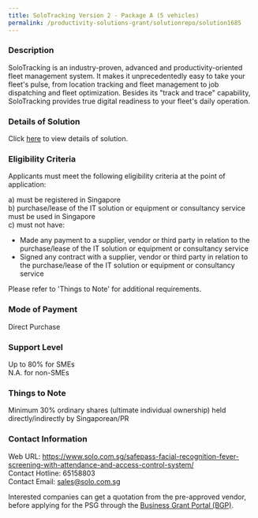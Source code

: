 ```yaml
---
title: SoloTracking Version 2 - Package A (5 vehicles)
permalink: /productivity-solutions-grant/solutionrepo/solution1685
---
```


### Description

SoloTracking is an industry-proven, advanced and productivity-oriented fleet management system. It makes it unprecedentedly easy to take your fleet's pulse, from location tracking and fleet management to job dispatching and fleet optimization. Besides its "track and trace" capability, SoloTracking provides true digital readiness to your fleet's daily operation.

### Details of Solution

Click <a href='https://www.gobusiness.gov.sg/images/psg/Desensitised_Solo_20200467_Annex_3_Part_1.pdf' target='_blank' rel='noopener'>here</a> to view details of solution.

### Eligibility Criteria

Applicants must meet the following eligibility criteria at the point of application:

a) must be registered in Singapore <br>
b) purchase/lease of the IT solution or equipment or consultancy service must be used in Singapore <br>
c) must not have:
- Made any payment to a supplier, vendor or third party in relation to the purchase/lease of the IT solution or equipment or consultancy service
- Signed any contract with a supplier, vendor or third party in relation to the purchase/lease of the IT solution or equipment or consultancy service

Please refer to 'Things to Note' for additional requirements.

### Mode of Payment
Direct Purchase

### Support Level
Up to 80% for SMEs <br>
N.A. for non-SMEs

### Things to Note
Minimum 30% ordinary shares (ultimate individual ownership) held directly/indirectly by Singaporean/PR

### Contact Information
Web URL: https://www.solo.com.sg/safepass-facial-recognition-fever-screening-with-attendance-and-access-control-system/ <br>Contact Hotline: 65158803 <br>Contact Email: sales@solo.com.sg <br>

Interested companies can get a quotation from the pre-approved vendor, before applying for the PSG through the <a target='_blank' rel='noopener' href='https://www.businessgrants.gov.sg/'>Business Grant Portal (BGP)</a>.
